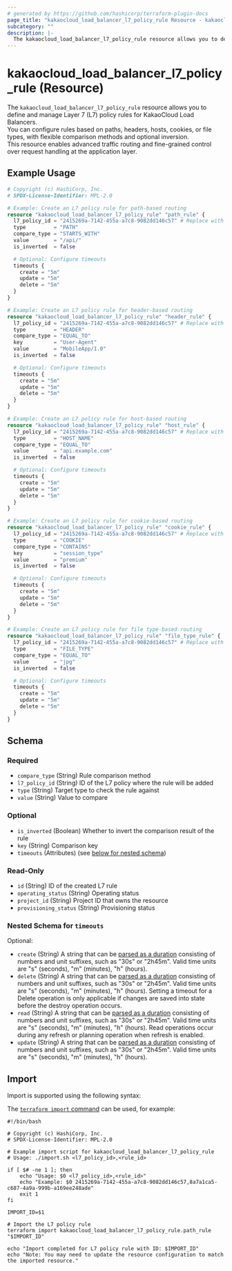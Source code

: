 ```yaml
---
# generated by https://github.com/hashicorp/terraform-plugin-docs
page_title: "kakaocloud_load_balancer_l7_policy_rule Resource - kakaocloud"
subcategory: ""
description: |-
  The kakaocloud_load_balancer_l7_policy_rule resource allows you to define and manage Layer 7 (L7) policy rules for KakaoCloud Load Balancers.You can configure rules based on paths, headers, hosts, cookies, or file types, with flexible comparison methods and optional inversion.This resource enables advanced traffic routing and fine-grained control over request handling at the application layer.
---
```


# kakaocloud_load_balancer_l7_policy_rule (Resource)

The `kakaocloud_load_balancer_l7_policy_rule` resource allows you to define and manage Layer 7 (L7) policy rules for KakaoCloud Load Balancers.  
You can configure rules based on paths, headers, hosts, cookies, or file types, with flexible comparison methods and optional inversion.  
This resource enables advanced traffic routing and fine-grained control over request handling at the application layer.

## Example Usage

```terraform
# Copyright (c) HashiCorp, Inc.
# SPDX-License-Identifier: MPL-2.0

# Example: Create an L7 policy rule for path-based routing
resource "kakaocloud_load_balancer_l7_policy_rule" "path_rule" {
  l7_policy_id = "2415269a-7142-455a-a7c8-9082dd146c57" # Replace with your L7 policy ID
  type         = "PATH"
  compare_type = "STARTS_WITH"
  value        = "/api/"
  is_inverted  = false

  # Optional: Configure timeouts
  timeouts {
    create = "5m"
    update = "5m"
    delete = "5m"
  }
}

# Example: Create an L7 policy rule for header-based routing
resource "kakaocloud_load_balancer_l7_policy_rule" "header_rule" {
  l7_policy_id = "2415269a-7142-455a-a7c8-9082dd146c57" # Replace with your L7 policy ID
  type         = "HEADER"
  compare_type = "EQUAL_TO"
  key          = "User-Agent"
  value        = "MobileApp/1.0"
  is_inverted  = false

  # Optional: Configure timeouts
  timeouts {
    create = "5m"
    update = "5m"
    delete = "5m"
  }
}

# Example: Create an L7 policy rule for host-based routing
resource "kakaocloud_load_balancer_l7_policy_rule" "host_rule" {
  l7_policy_id = "2415269a-7142-455a-a7c8-9082dd146c57" # Replace with your L7 policy ID
  type         = "HOST_NAME"
  compare_type = "EQUAL_TO"
  value        = "api.example.com"
  is_inverted  = false

  # Optional: Configure timeouts
  timeouts {
    create = "5m"
    update = "5m"
    delete = "5m"
  }
}

# Example: Create an L7 policy rule for cookie-based routing
resource "kakaocloud_load_balancer_l7_policy_rule" "cookie_rule" {
  l7_policy_id = "2415269a-7142-455a-a7c8-9082dd146c57" # Replace with your L7 policy ID
  type         = "COOKIE"
  compare_type = "CONTAINS"
  key          = "session_type"
  value        = "premium"
  is_inverted  = false

  # Optional: Configure timeouts
  timeouts {
    create = "5m"
    update = "5m"
    delete = "5m"
  }
}

# Example: Create an L7 policy rule for file type-based routing
resource "kakaocloud_load_balancer_l7_policy_rule" "file_type_rule" {
  l7_policy_id = "2415269a-7142-455a-a7c8-9082dd146c57" # Replace with your L7 policy ID
  type         = "FILE_TYPE"
  compare_type = "EQUAL_TO"
  value        = "jpg"
  is_inverted  = false

  # Optional: Configure timeouts
  timeouts {
    create = "5m"
    update = "5m"
    delete = "5m"
  }
}
```

<!-- schema generated by tfplugindocs -->
## Schema

### Required

- `compare_type` (String) Rule comparison method
- `l7_policy_id` (String) ID of the L7 policy where the rule will be added
- `type` (String) Target type to check the rule against
- `value` (String) Value to compare

### Optional

- `is_inverted` (Boolean) Whether to invert the comparison result of the rule
- `key` (String) Comparison key
- `timeouts` (Attributes) (see [below for nested schema](#nestedatt--timeouts))

### Read-Only

- `id` (String) ID of the created L7 rule
- `operating_status` (String) Operating status
- `project_id` (String) Project ID that owns the resource
- `provisioning_status` (String) Provisioning status

<a id="nestedatt--timeouts"></a>
### Nested Schema for `timeouts`

Optional:

- `create` (String) A string that can be [parsed as a duration](https://pkg.go.dev/time#ParseDuration) consisting of numbers and unit suffixes, such as "30s" or "2h45m". Valid time units are "s" (seconds), "m" (minutes), "h" (hours).
- `delete` (String) A string that can be [parsed as a duration](https://pkg.go.dev/time#ParseDuration) consisting of numbers and unit suffixes, such as "30s" or "2h45m". Valid time units are "s" (seconds), "m" (minutes), "h" (hours). Setting a timeout for a Delete operation is only applicable if changes are saved into state before the destroy operation occurs.
- `read` (String) A string that can be [parsed as a duration](https://pkg.go.dev/time#ParseDuration) consisting of numbers and unit suffixes, such as "30s" or "2h45m". Valid time units are "s" (seconds), "m" (minutes), "h" (hours). Read operations occur during any refresh or planning operation when refresh is enabled.
- `update` (String) A string that can be [parsed as a duration](https://pkg.go.dev/time#ParseDuration) consisting of numbers and unit suffixes, such as "30s" or "2h45m". Valid time units are "s" (seconds), "m" (minutes), "h" (hours).

## Import

Import is supported using the following syntax:

The [`terraform import` command](https://developer.hashicorp.com/terraform/cli/commands/import) can be used, for example:

```shell
#!/bin/bash

# Copyright (c) HashiCorp, Inc.
# SPDX-License-Identifier: MPL-2.0

# Example import script for kakaocloud_load_balancer_l7_policy_rule
# Usage: ./import.sh <l7_policy_id>,<rule_id>

if [ $# -ne 1 ]; then
    echo "Usage: $0 <l7_policy_id>,<rule_id>"
    echo "Example: $0 2415269a-7142-455a-a7c8-9082dd146c57,8a7a1ca5-c687-4a9a-999b-a169ee248ade"
    exit 1
fi

IMPORT_ID=$1

# Import the L7 policy rule
terraform import kakaocloud_load_balancer_l7_policy_rule.path_rule "$IMPORT_ID"

echo "Import completed for L7 policy rule with ID: $IMPORT_ID"
echo "Note: You may need to update the resource configuration to match the imported resource."
```
